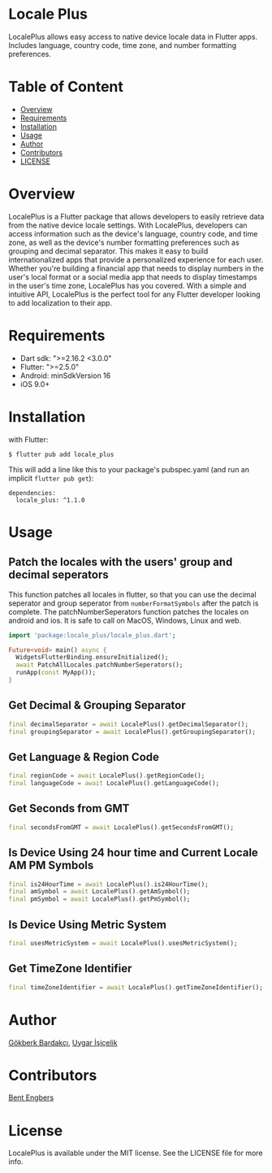 # Locale Plus

LocalePlus allows easy access to native device locale data in Flutter apps. Includes language, country code, time zone, and number formatting preferences.

# Table of Content
- [Overview](#overview)
- [Requirements](#requirements)
- [Installation](#installation)
- [Usage](#usage)
- [Author](#author)
- [Contributors](#contributors)
- [LICENSE](#license)

# Overview

LocalePlus is a Flutter package that allows developers to easily retrieve data from the native device locale settings. With LocalePlus, developers can access information such as the device's language, country code, and time zone, as well as the device's number formatting preferences such as grouping and decimal separator. This makes it easy to build internationalized apps that provide a personalized experience for each user. Whether you're building a financial app that needs to display numbers in the user's local format or a social media app that needs to display timestamps in the user's time zone, LocalePlus has you covered. With a simple and intuitive API, LocalePlus is the perfect tool for any Flutter developer looking to add localization to their app.

# Requirements

- Dart sdk: ">=2.16.2 <3.0.0"
- Flutter: ">=2.5.0"
- Android: minSdkVersion 16
- iOS 9.0+

# Installation

with Flutter: 

```
$ flutter pub add locale_plus
```

This will add a line like this to your package's pubspec.yaml (and run an implicit `flutter pub get`):

```
dependencies:
  locale_plus: ^1.1.0
```

# Usage
## Patch the locales with the users' group and decimal seperators
This function patches all locales in flutter, so that you can use the decimal seperator and group seperator from `numberFormatSymbols` after the patch is complete.
The patchNumberSeperators function patches the locales on android and ios.
It is safe to call on MacOS, Windows, Linux and web. 
```Dart
import 'package:locale_plus/locale_plus.dart';

Future<void> main() async {
  WidgetsFlutterBinding.ensureInitialized();
  await PatchAllLocales.patchNumberSeperators();
  runApp(const MyApp());
}
```
## Get Decimal & Grouping Separator

```Dart
final decimalSeparator = await LocalePlus().getDecimalSeparator();
final groupingSeparator = await LocalePlus().getGroupingSeparator();
```

## Get Language & Region Code

```Dart
final regionCode = await LocalePlus().getRegionCode();
final languageCode = await LocalePlus().getLanguageCode();
```

## Get Seconds from GMT

```Dart
final secondsFromGMT = await LocalePlus().getSecondsFromGMT();
```    

## Is Device Using 24 hour time and Current Locale AM PM Symbols

```Dart
final is24HourTime = await LocalePlus().is24HourTime();
final amSymbol = await LocalePlus().getAmSymbol();
final pmSymbol = await LocalePlus().getPmSymbol();
```

## Is Device Using Metric System

```Dart
final usesMetricSystem = await LocalePlus().usesMetricSystem();
```
    
## Get TimeZone Identifier 

```Dart
final timeZoneIdentifier = await LocalePlus().getTimeZoneIdentifier();
```

# Author

[Gökberk Bardakçı](https://www.github.com/gokberkbar), [Uygar İşiçelik](https://www.github.com/uygar)

# Contributors

[Bent Engbers](https://github.com/BentEngbers)

# License

LocalePlus is available under the MIT license. See the LICENSE file for more info.

